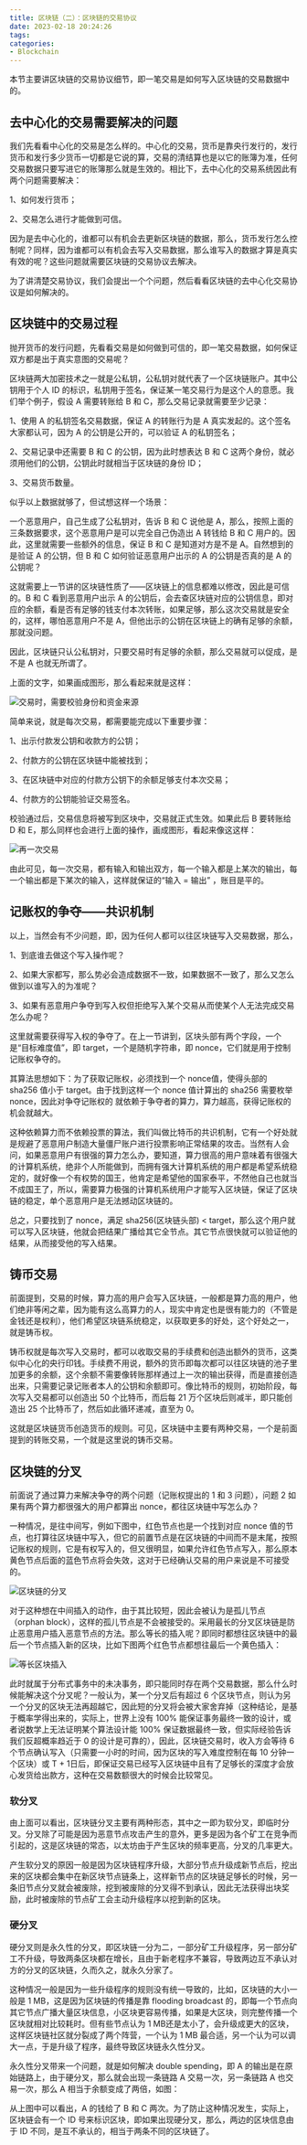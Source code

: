 ```yaml
---
title: 区块链（二）：区块链的交易协议
date: 2023-02-18 20:24:26
tags:
categories:
- Blockchain
---
```


本节主要讲区块链的交易协议细节，即一笔交易是如何写入区块链的交易数据中的。

<!--more-->

## 去中心化的交易需要解决的问题

我们先看看中心化的交易是怎么样的。中心化的交易，货币是靠央行发行的，发行货币和发行多少货币一切都是它说的算，交易的清结算也是以它的账簿为准，任何交易数据只要写进它的账簿那么就是生效的。相比下，去中心化的交易系统因此有两个问题需要解决：

1、如何发行货币；

2、交易怎么进行才能做到可信。

因为是去中心化的，谁都可以有机会去更新区块链的数据，那么，货币发行怎么控制呢？同样，因为谁都可以有机会去写入交易数据，那么谁写入的数据才算是真实有效的呢？这些问题就需要区块链的交易协议去解决。

为了讲清楚交易协议，我们会提出一个个问题，然后看看区块链的去中心化交易协议是如何解决的。



## 区块链中的交易过程

抛开货币的发行问题，先看看交易是如何做到可信的，即一笔交易数据，如何保证双方都是出于真实意图的交易呢？

区块链两大加密技术之一就是公私钥，公私钥对就代表了一个区块链账户。其中公钥用于个人 ID 的标识，私钥用于签名，保证某一笔交易行为是这个人的意愿。我们举个例子，假设 A 需要转账给 B 和 C，那么交易记录就需要至少记录：

1、使用 A 的私钥签名交易数据，保证 A 的转账行为是 A 真实发起的。这个签名大家都认可，因为 A 的公钥是公开的，可以验证 A 的私钥签名；

2、交易记录中还需要 B 和 C 的公钥，因为此时想表达 B 和 C 这两个身份，就必须用他们的公钥，公钥此时就相当于区块链的身份 ID；

3、交易货币数量。

似乎以上数据就够了，但试想这样一个场景：

一个恶意用户，自己生成了公私钥对，告诉 B 和 C 说他是 A，那么，按照上面的三条数据要求，这个恶意用户是可以完全自己伪造出 A 转钱给 B 和 C 用户的。因此，这里就需要一些额外的信息，保证 B 和 C 是知道对方是不是 A。自然想到的是验证 A 的公钥，但 B 和 C 如何验证恶意用户出示的 A 的公钥是否真的是 A 的公钥呢？

这就需要上一节讲的区块链性质了——区块链上的信息都难以修改，因此是可信的。B 和 C 看到恶意用户出示 A 的公钥后，会去查区块链对应的公钥信息，即对应的余额，看是否有足够的钱支付本次转账，如果足够，那么这次交易就是安全的，这样，哪怕恶意用户不是 A，但他出示的公钥在区块链上的确有足够的余额，那就没问题。

因此，区块链只认公私钥对，只要交易时有足够的余额，那么交易就可以促成，是不是 A 也就无所谓了。

上面的文字，如果画成图形，那么看起来就是这样：

![交易时，需要校验身份和资金来源](https://www.jackhuang.cc/svg/blockchain-deal-verify.svg)

简单来说，就是每次交易，都需要能完成以下重要步骤：

1、出示付款发公钥和收款方的公钥；

2、付款方的公钥在区块链中能被找到；

3、在区块链中对应的付款方公钥下的余额足够支付本次交易；

4、付款方的公钥能验证交易签名。

校验通过后，交易信息将被写到区块中，交易就正式生效。如果此后 B 要转账给 D 和 E，那么同样也会进行上面的操作，画成图形，看起来像这这样：

![再一次交易](https://www.jackhuang.cc/svg/blockchain-deal-verify-another.svg)

由此可见，每一次交易，都有输入和输出双方，每一个输入都是上某次的输出，每一个输出都是下某次的输入，这样就保证的“输入 = 输出” ，账目是平的。



## 记账权的争夺——共识机制

以上，当然会有不少问题，即，因为任何人都可以往区块链写入交易数据，那么，

1、到底谁去做这个写入操作呢？

2、如果大家都写，那么势必会造成数据不一致，如果数据不一致了，那么又怎么做到以谁写入的为准呢？

3、如果有恶意用户争夺到写入权但拒绝写入某个交易从而使某个人无法完成交易怎么办呢？

这里就需要获得写入权的争夺了。在上一节讲到，区块头部有两个字段，一个是“目标难度值”，即 target，一个是随机字符串，即  nonce，它们就是用于控制记账权争夺的。

其算法思想如下：为了获取记账权，必须找到一个 nonce值，使得头部的 sha256 值小于 target。由于找到这样一个 nonce 值计算出的  sha256 需要枚举 nonce，因此对争夺记账权的 就依赖于争夺者的算力，算力越高，获得记账权的机会就越大。

这种依赖算力而不依赖投票的算法，我们叫做比特币的共识机制，它有一个好处就是规避了恶意用户制造大量僵尸账户进行投票影响正常结果的攻击。当然有人会问，如果恶意用户有很强的算力怎么办，要知道，算力很高的用户意味着有很强大的计算机系统，绝非个人所能做到，而拥有强大计算机系统的用户都是希望系统稳定的，就好像一个有权势的国王，他肯定是希望他的国家泰平，不然他自己也就当不成国王了，所以，需要算力极强的计算机系统用户才能写入区块链，保证了区块链的稳定，单个恶意用户是无法撼动区块链的。

总之，只要找到了 nonce，满足 sha256(区块链头部) < target，那么这个用户就可以写入区块链，他就会把结果广播给其它全节点。其它节点很快就可以验证他的结果，从而接受他的写入结果。



## 铸币交易

前面提到，交易的时候，算力高的用户会写入区块链，一般都是算力高的用户，他们绝非等闲之辈，因为能有这么高算力的人，现实中肯定也是很有能力的（不管是金钱还是权利），他们希望区块链系统稳定，以获取更多的好处，这个好处之一，就是铸币权。

铸币权就是每次写入交易时，都可以收取交易的手续费和创造出额外的货币，这类似中心化的央行印钱。手续费不用说，额外的货币即每次都可以往区块链的池子里加更多的余额，这个余额不需要像转账那样通过上一次的输出获得，而是直接创造出来，只需要记录记账者本人的公钥和余额即可。像比特币的规则，初始阶段，每次写入交易都可以创造出 50 个比特币，而后每 21 万个区块后则减半，即只能创造出 25 个比特币了，然后如此循环递减，直至为 0。

这就是区块链货币创造货币的规则。可见，区块链中主要有两种交易，一个是前面提到的转账交易，一个就是这里说的铸币交易。



## 区块链的分叉

前面说了通过算力来解决争夺的两个问题（记账权提出的 1 和 3 问题），问题 2 如果有两个算力都很强大的用户都算出 nonce，都往区块链中写怎么办？

一种情况，是往中间写，例如下图中，红色节点也是一个找到对应 nonce 值的节点，也打算往区块链中写入，但它的前置节点是在区块链的中间而不是末尾，按照记账权的规则，它是有权写入的，但又很明显，如果允许红色节点写入，那么原本黄色节点后面的蓝色节点将会失效，这对于已经确认交易的用户来说是不可接受的。

![区块链的分叉](https://www.jackhuang.cc/svg/blockchain-fork.svg)

对于这种想在中间插入的动作，由于其比较短，因此会被认为是孤儿节点（orphan block），这样的孤儿节点是不会被接受的。采用最长的分叉区块链是防止恶意用户插入恶意节点的方法。那么等长的插入呢？即同时都想往区块链中的最后一个节点插入新的区块，比如下图两个红色节点都想往最后一个黄色插入：

![等长区块插入](https://www.jackhuang.cc/svg/blockchain-fork-end.svg)

此时就属于分布式事务中的未决事务，即只能同时存在两个交易数据，那么什么时候能解决这个分叉呢？一般认为，某一个分叉后有超过 6 个区块节点，则认为另一个分叉的区块无法再超越它，因此短的分叉将会被大家舍弃掉（这种结论，是基于概率学得出来的，实际上，世界上没有 100% 能保证事务最终一致的设计，或者说数学上无法证明某个算法设计能 100% 保证数据最终一致，但实际经验告诉我们反超概率趋近于 0 的设计是可靠的），因此，区块链交易时，收入方会等待 6 个节点确认写入（只需要一小时的时间，因为区块的写入难度控制在每 10 分钟一个区块）或 T + 1日后，即保证交易已经写入区块链中且有了足够长的深度才会放心发货给出款方，这种在交易数额很大的时候会比较常见。

### 软分叉

由上面可以看出，区块链分叉主要有两种形态，其中之一即为软分叉，即临时分叉。分叉除了可能是因为恶意节点攻击产生的意外，更多是因为各个矿工在竞争而引起的，这是区块链的常态，以太坊由于产生区块的频率更高，分叉的几率更大。

产生软分叉的原因一般是因为区块链程序升级，大部分节点升级成新节点后，挖出来的区块都会集中在新区块节点链条上，这样新节点的区块链足够长的时候，另一条旧节点分叉就会被废除，挖到被废除的分叉得不到承认，因此无法获得出块奖励，此时被废除的节点矿工会主动升级程序以挖到新的区块。



### 硬分叉

硬分叉则是永久性的分叉，即区块链一分为二，一部分矿工升级程序，另一部分矿工不升级，导致两条区块都在增长，且由于新老程序不兼容，导致两边互不承认对方的分叉的区块链，久而久之，就永久分家了。

这种情况一般是因为一些升级程序的规则没有统一导致的，比如，区块链的大小一般是 1 MB，这是因为区块链的传播是靠 flooding broadcast 的，即每一个节点向其它节点广播大量区块信息，小区块更容易传播，如果是大区块，则完整传播一个区块就相对比较耗时。但有些节点认为 1 MB还是太小了，会升级成更大的区块，这样区块链社区就分裂成了两个阵营，一个认为 1 MB 最合适，另一个认为可以调大一点，于是升级了程序，最终导致区块链永久性分叉。

永久性分叉带来一个问题，就是如何解决 double spending，即 A 的输出是在原始链路上，由于硬分叉，那么就会出现一条链路 A 交易一次，另一条链路 A 也交易一次，那么 A 相当于余额变成了两倍，如图：



从上图中可以看出，A 的钱给了 B 和 C 两次。为了防止这种情况发生，实际上，区块链会有一个 ID 号来标识区块，即如果出现硬分叉，那么，两边的区块信息由于 ID 不同，是互不承认的，相当于两条不同的区块链了。
